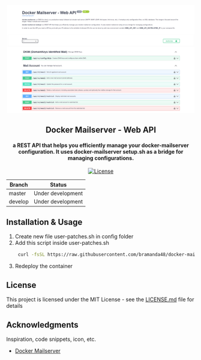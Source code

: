 <a name="readme-top"></a>

<div align="center">
  <a href="https://github.com/bramanda48/docker-hosts-writer">
    <img src="./screenshoot/image-1.png" alt="Screenshoot" width="500px">
  </a>
  <h2 align="center">Docker Mailserver - Web API</h2>
  <div align="center">
    <h4 align="center">a REST API that helps you efficiently manage your docker-mailserver configuration. It uses docker-mailserver setup.sh as a bridge for managing configurations.</h4>
    <div>
        <a href="#license"><img src="https://img.shields.io/badge/License-MIT-blue" alt="License"></a>
    </div>
  </div>
</div>

| Branch  | Status            |
|---------|-------------------|
| master  | Under development |
| develop | Under development |

## Installation & Usage

1. Create new file user-patches.sh in config folder
2. Add this script inside user-patches.sh
   ```bash
    curl -fsSL https://raw.githubusercontent.com/bramanda48/docker-mailserver-webapi/master/scripts/user-patches.sh | bash
   ```
3. Redeploy the container

## License

This project is licensed under the MIT License - see the [LICENSE.md](https://github.com/bramanda48/docker-hosts-writer/blob/master/LICENSE.md) file for details

## Acknowledgments

Inspiration, code snippets, icon, etc.
* [Docker Mailserver](https://github.com/docker-mailserver/docker-mailserver)